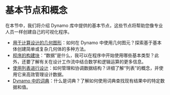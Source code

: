 # 基本节点和概念

在本节中，我们将介绍 Dynamo 库中提供的基本节点，这些节点将帮助您像专业人员一样创建自己的可视化程序。

* [用于计算设计的几何图形](5-2\_geometry-for-computational-design/)：如何在 Dynamo 中使用几何图元？探索基于基本体创建简单或复杂几何体的多种方法。
* [程序的构建块](5-3\_the-building-blocks-of-programs/)：“数据”是什么，我可以在程序中开始使用哪些基本类型？此外，还要了解有关在设计工作流中结合数学和逻辑运算的更多信息。
* [使用列表进行设计](5-4\_designing-with-lists/)：如何管理和协调数据结构？详细了解“列表”的概念，并使用它来高效管理设计数据。
* [Dynamo 中的词典](5-5\_dictionaries-in-dynamo/)：什么是词典？了解如何使用词典查找现有结果中的特定数据和值。
